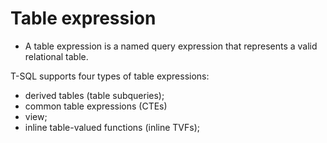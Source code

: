 # Table expression

* A table expression is a named query expression that represents a valid relational table.

T-SQL supports four types of table expressions: 
* derived tables (table subqueries); 
* common table expressions (CTEs)
* view;
* inline table-valued functions (inline TVFs);